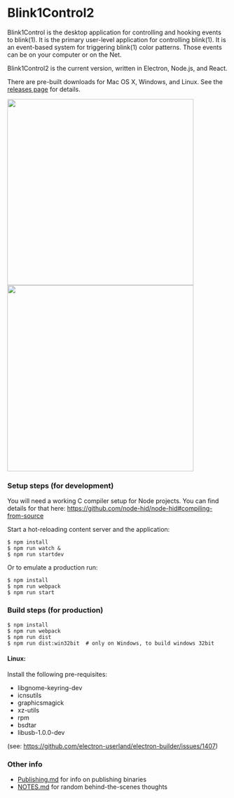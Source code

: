 # Blink1Control2

Blink1Control is the desktop application for controlling and hooking events to blink(1). It is the primary user-level application for controlling blink(1). It is an event-based system for triggering blink(1) color patterns. Those events can be on your computer or on the Net.

Blink1Control2 is the current version, written in Electron, Node.js, and React.

There are pre-built downloads for Mac OS X, Windows, and Linux.
See the [releases page](https://github.com/todbot/Blink1Control2/releases) for details.

<img src="./docs/blink1control2-screenshot1.png" width="425"><img src="./docs/blink1control2-screenshot2.png" width="425">


### Setup steps (for development)

You will need a working C compiler setup for Node projects.
You can find details for that here:
https://github.com/node-hid/node-hid#compiling-from-source

Start a hot-reloading content server and the application:
```
$ npm install
$ npm run watch &
$ npm run startdev
```

Or to emulate a production run:
```
$ npm install
$ npm run webpack
$ npm run start
```

### Build steps (for production)

```
$ npm install
$ npm run webpack
$ npm run dist
$ npm run dist:win32bit  # only on Windows, to build windows 32bit
```

#### Linux:

Install the following pre-requisites:

- libgnome-keyring-dev
- icnsutils
- graphicsmagick
- xz-utils
- rpm
- bsdtar
- libusb-1.0.0-dev

(see: https://github.com/electron-userland/electron-builder/issues/1407)

### Other info
- [Publishing.md](Publishing.md) for info on publishing binaries
- [NOTES.md](NOTES.md) for random behind-the-scenes thoughts
